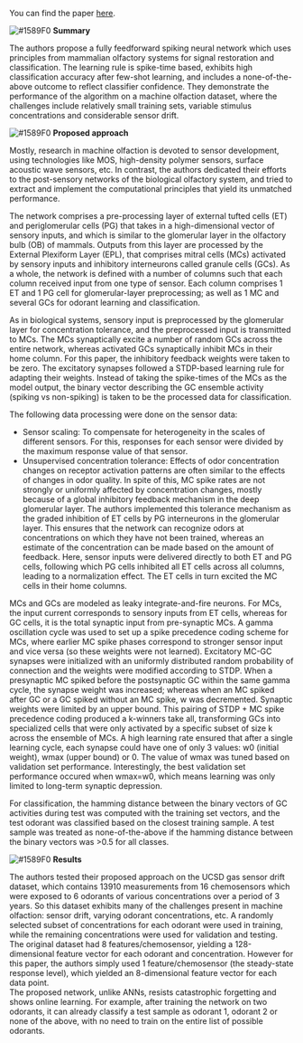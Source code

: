 You can find the paper [here](https://www.frontiersin.org/articles/10.3389/fnins.2019.00656/full).

![#1589F0](https://placehold.it/15/1589F0/000000?text=+) **Summary**  

The authors propose a fully feedforward spiking neural network which uses principles from mammalian olfactory systems for signal restoration and classification. The learning rule is spike-time based, exhibits high classification accuracy after few-shot learning, and includes a none-of-the-above outcome to reflect classifier confidence. They demonstrate the performance of the algorithm on a machine olfaction dataset, where the challenges include relatively small training sets, variable stimulus concentrations and considerable sensor drift.

![#1589F0](https://placehold.it/15/1589F0/000000?text=+) **Proposed approach**  

Mostly, research in machine olfaction is devoted to sensor development, using technologies like MOS, high-density polymer sensors, surface acoustic wave sensors, etc. In contrast, the authors dedicated their efforts to the post-sensory networks of the biological olfactory system, and tried to extract and implement the computational principles that yield its unmatched performance.  

The network comprises a pre-processing layer of external tufted cells (ET) and periglomerular cells (PG) that takes in a high-dimensional vector of sensory inputs, and which is similar to the glomerular layer in the olfactory bulb (OB) of mammals. Outputs from this layer are processed by the External Plexiform Layer (EPL), that comprises mitral cells (MCs) activated by sensory inputs and inhibitory interneurons called granule cells (GCs). As a whole, the network is defined with a number of columns such that each column received input from one type of sensor. Each column comprises 1 ET and 1 PG cell for glomerular-layer preprocessing; as well as 1 MC and several GCs for odorant learning and classification.  

As in biological systems, sensory input is preprocessed by the glomerular layer for concentration tolerance, and the preprocessed input is transmitted to MCs. The MCs synaptically excite a number of random GCs across the entire network, whereas activated GCs synaptically inhibit MCs in their home column. For this paper, the inhibitory feedback weights were taken to be zero. The excitatory synapses followed a STDP-based learning rule for adapting their weights. Instead of taking the spike-times of the MCs as the model output, the binary vector describing the GC ensemble activity (spiking vs non-spiking) is taken to be the processed data for classification. 

The following data processing were done on the sensor data:  
- Sensor scaling: To compensate for heterogeneity in the scales of different sensors. For this, responses for each sensor were divided by the maximum response value of that sensor.  
- Unsupervised concentration tolerance: Effects of odor concentration changes on receptor activation patterns are often similar to the effects of changes in odor quality. In spite of this, MC spike rates are not strongly or uniformly affected by concentration changes, mostly because of a global inhibitory feedback mechanism in the deep glomerular layer. The authors implemented this tolerance mechanism as the graded inhibition of ET cells by PG interneurons in the glomerular layer. This ensures that the network can recognize odors at concentrations on which they have not been trained, whereas an estimate of the concentration can be made based on the amount of feedback. Here, sensor inputs were delivered directly to both ET and PG cells, following which PG cells inhibited all ET cells across all columns, leading to a normalization effect. The ET cells in turn excited the MC cells in their home columns.  

MCs and GCs are modeled as leaky integrate-and-fire neurons. For MCs, the input current corresponds to sensory inputs from ET cells, whereas for GC cells, it is the total synaptic input from pre-synaptic MCs. A gamma oscillation cycle was used to set up a spike precedence coding scheme for MCs, where earlier MC spike phases correspond to stronger sensor input and vice versa (so these weights were not learned). Excitatory MC-GC synapses were initialized with an uniformly distributed random probability of connection and the weights were modified according to STDP. When a presynaptic MC spiked before the postsynaptic GC within the same gamma cycle, the synapse weight was increased; whereas when an MC spiked after GC or a GC spiked without an MC spike, w was decremented. Synaptic weights were limited by an upper bound. This pairing of STDP + MC spike precedence coding produced a k-winners take all, transforming GCs into specialized cells that were only activated by a specific subset of size k across the ensemble of MCs. A high learning rate ensured that after a single learning cycle, each synapse could have one of only 3 values: w0 (initial weight), wmax (upper bound) or 0. The value of wmax was tuned based on validation set performance. Interestingly, the best validation set performance occured when wmax=w0, which means learning was only limited to long-term synaptic depression.  

For classification, the hamming distance between the binary vectors of GC activities during test was computed with the training set vectors, and the test odorant was classified based on the closest training sample. A test sample was treated as none-of-the-above if the hamming distance between the binary vectors was >0.5 for all classes.  

![#1589F0](https://placehold.it/15/1589F0/000000?text=+) **Results**  

The authors tested their proposed approach on the UCSD gas sensor drift dataset, which contains 13910 measurements from 16 chemosensors which were exposed to 6 odorants of various concentrations over a period of 3 years. So this dataset exhibits many of the challenges present in machine olfaction: sensor drift, varying odorant concentrations, etc. A randomly selected subset of concentrations for each odorant were used in training, while the remaining concentrations were used for validation and testing. The original dataset had 8 features/chemosensor, yielding a 128-dimensional feature vector for each odorant and concentration. However for this paper, the authors simply used 1 feature/chemosensor (the steady-state response level), which yielded an 8-dimensional feature vector for each data point.  
The proposed network, unlike ANNs, resists catastrophic forgetting and shows online learning. For example, after training the network on two odorants, it can already classify a test sample as odorant 1, odorant 2 or none of the above, with no need to train on the entire list of possible odorants. 
